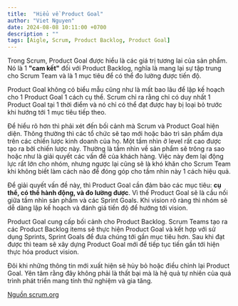 ```yaml
---
title:  "Hiểu về Product Goal"
author: "Viet Nguyen"
date: 2024-08-08 10:11:00 +0700
description : ""
tags: [Aigle, Scrum, Product Backlog, Product Goal]
---
```

Trong Scrum, Product Goal được hiểu là các giá trị tương lai của sản phẩm. Nó là 1 **"cam kết"** đối với Product Backlog, nghĩa là mang lại sự tập trung cho Scrum Team và là 1 mục tiêu để có thể đo lường được tiến độ.

Product Goal không có biểu mẫu cũng như là mất bao lâu để lập kế hoạch cho 1 Product Goal 1 cách cụ thể. Scrum chỉ ra rằng chỉ có duy nhất 1 Product Goal tại 1 thời điểm và nó chỉ có thể đạt được hay bị loại bỏ trước khi hướng tới 1 mục tiêu tiếp theo.

Để hiểu rõ hơn thì phải xét đến bối cảnh mà Scrum và Product Goal hiện diện. Thông thường thì các tổ chức sẽ tạo mới hoặc bảo trì sản phẩm dựa trên các chiến lược kinh doanh của họ. Một tầm nhìn ở level rất cao được tạo ra bởi chiến lược này. Thường là tầm nhìn về sản phẩm sẽ trông ra sao hoặc như là giải quyết các vấn đề của khách hàng. Việc này đem lại động lực rất lớn cho nhóm, nhưng ngược lại cũng sẽ là khó khăn cho Scrum Team khi không biết làm cách nào để đóng góp cho tầm nhìn này 1 cách hiệu quả.

Để giải quyết vấn đề này, thì Product Goal cần đảm bảo các mục tiêu: **cụ thể, có thể hành động, và đo lường được**. Vì thế Product Goal sẽ là cầu nối giữa tầm nhìn sản phẩm và các Sprint Goals. Khi vision rõ ràng thì nhóm sẽ dễ dàng lập kế hoạch và đánh giá tiến độ để hướng tới vision.

Product Goal cung cấp bối cảnh cho Product Backlog. Scrum Teams tạo ra các Product Backlog items sẽ thực hiện Product Goal và kết hợp với sử dụng Sprints, Sprint Goals để đưa chúng tới gần mục tiêu hơn. Sau khi đạt được thì team sẽ xây dựng Product Goal mới để tiếp tục tiến gần tới hiện thực hóa product vision.

Đôi khi những thông tin mới xuất hiện sẽ hủy bỏ hoặc điều chỉnh lại Product Goal. Yên tâm rằng đây không phải là thất bại mà là hệ quả tự nhiên của quá trình phát triển mang tính thử nghiệm và gia tăng.

[Nguồn scrum.org](https://www.scrum.org/learning-series/product-backlog/product-goal)